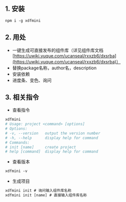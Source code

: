 ## 1. 安装
```bash
npm i -g xdfmini
```
## 2. 用处

- 一键生成可直接发布的组件库（详见组件库文档[https://uwiki.yuque.com/ucanseal/rxxzb6/dxsrba](https://uwiki.yuque.com/ucanseal/rxxzb6/dxsrba)）
- 替换package名称，author名，description
- 安装依赖
- 进度条、变色、询问
## 3. 相关指令

- 查看指令
```bash
xdfmini 
# Usage: project <command> [options]
# Options:
# -v, --version   output the version number
# -h, --help      display help for command
# Commands:
# init [name]     create project
# help [command]  display help for command
```

- 查看版本
```bash
xdfmini -v
```

- 生成项目
```bash
xdfmini init # 询问输入组件库名称
xdfmini init [name] # 直接输入组件库名称
```



